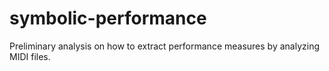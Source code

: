 # symbolic-performance
Preliminary analysis on how to extract performance measures by analyzing MIDI files.
